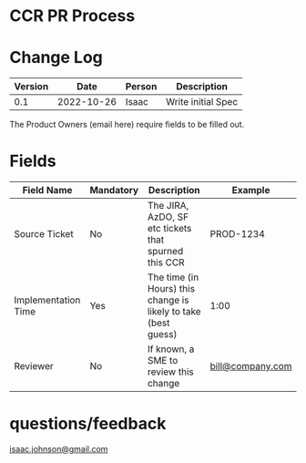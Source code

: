 # CCR PR Process

# Change Log

| Version | Date | Person | Description |
| --- | --- | --- | --- |
| 0.1 | 2022-10-26 | Isaac | Write initial Spec |


The Product Owners (email here) require fields to be filled out.

# Fields

| Field Name | Mandatory | Description | Example | 
| --- | --- | --- | --- |
| Source Ticket | No | The JIRA, AzDO, SF etc tickets that spurned this CCR | PROD-1234 |
| Implementation Time | Yes | The time (in Hours) this change is likely to take (best guess) | 1:00 |
| Reviewer | No | If known, a SME to review this change | bill@company.com |

# questions/feedback

isaac.johnson@gmail.com
